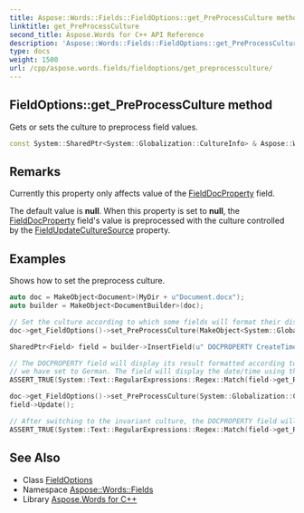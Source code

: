 ```yaml
---
title: Aspose::Words::Fields::FieldOptions::get_PreProcessCulture method
linktitle: get_PreProcessCulture
second_title: Aspose.Words for C++ API Reference
description: 'Aspose::Words::Fields::FieldOptions::get_PreProcessCulture method. Gets or sets the culture to preprocess field values in C++.'
type: docs
weight: 1500
url: /cpp/aspose.words.fields/fieldoptions/get_preprocessculture/
---
```

## FieldOptions::get_PreProcessCulture method


Gets or sets the culture to preprocess field values.

```cpp
const System::SharedPtr<System::Globalization::CultureInfo> & Aspose::Words::Fields::FieldOptions::get_PreProcessCulture() const
```

## Remarks


Currently this property only affects value of the [FieldDocProperty](../../fielddocproperty/) field.

The default value is **null**. When this property is set to **null**, the [FieldDocProperty](../../fielddocproperty/) field's value is preprocessed with the culture controlled by the [FieldUpdateCultureSource](../get_fieldupdateculturesource/) property.

## Examples



Shows how to set the preprocess culture. 
```cpp
auto doc = MakeObject<Document>(MyDir + u"Document.docx");
auto builder = MakeObject<DocumentBuilder>(doc);

// Set the culture according to which some fields will format their displayed values.
doc->get_FieldOptions()->set_PreProcessCulture(MakeObject<System::Globalization::CultureInfo>(u"de-DE"));

SharedPtr<Field> field = builder->InsertField(u" DOCPROPERTY CreateTime");

// The DOCPROPERTY field will display its result formatted according to the preprocess culture
// we have set to German. The field will display the date/time using the "dd.mm.yyyy hh:mm" format.
ASSERT_TRUE(System::Text::RegularExpressions::Regex::Match(field->get_Result(), u"\\d{2}[.]\\d{2}[.]\\d{4} \\d{2}[:]\\d{2}")->get_Success());

doc->get_FieldOptions()->set_PreProcessCulture(System::Globalization::CultureInfo::get_InvariantCulture());
field->Update();

// After switching to the invariant culture, the DOCPROPERTY field will use the "mm/dd/yyyy hh:mm" format.
ASSERT_TRUE(System::Text::RegularExpressions::Regex::Match(field->get_Result(), u"\\d{2}[/]\\d{2}[/]\\d{4} \\d{2}[:]\\d{2}")->get_Success());
```

## See Also

* Class [FieldOptions](../)
* Namespace [Aspose::Words::Fields](../../)
* Library [Aspose.Words for C++](../../../)
